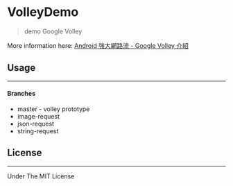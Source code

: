 ﻿# VolleyDemo
> demo Google Volley

More information here: [Android 強大網路流 - Google Volley 介紹](http://chengscott.tw/talk/?t=Google_Volley_Intro)
## Usage
---
#### Branches
- master  - volley prototype
- image-request
- json-request
- string-request
## License
---
Under The MIT License